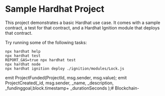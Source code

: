 # Sample Hardhat Project

This project demonstrates a basic Hardhat use case. It comes with a sample contract, a test for that contract, and a Hardhat Ignition module that deploys that contract.

Try running some of the following tasks:

```shell
npx hardhat help
npx hardhat test
REPORT_GAS=true npx hardhat test
npx hardhat node
npx hardhat ignition deploy ./ignition/modules/Lock.js
```
emit ProjectFunded(ProjectId, msg.sender, msg.value);
emit ProjectCreated(_id, msg.sender, _name, _description, _fundinggoal,block.timestamp+ _durationSeconds );# Blockchain-
